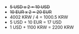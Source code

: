 - <s>5 USD x 2 = 10 USD</s>
- <s>10 EUR x 2 = 20 EUR</s>
- 4002 KRW / 4 = 1000.5 KRW
- 5 USD + 10 EUR = 17 USD
- 1 USD + 1100 KRW = 2200 KRW